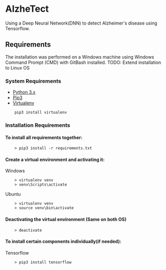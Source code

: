 # AlzheTect
Using a Deep Neural Network(DNN) to detect Alzheimer's disease using Tensorflow.

## Requirements
The installation was performed on a Windows machine using Windows Command Prompt (CMD) with GitBash installed.
TODO: Extend installation to Linux OS

### System Requirements
* [ Python 3.x ](https://www.python.org/downloads/)
* [ Pip3 ](https://pip.pypa.io)
* [ Virtualenv ](https://virtualenv.pypa.io)
```
    pip3 install virtualenv
```

### Installation Requirements
#### To install all requirements together:
```
    > pip3 install -r requirements.txt
```

#### Create a virtual environment and activating it:
Windows
```
    > virtualenv venv
    > venv\Scripts\activate
```

Ubuntu
```
    > virtualenv venv
    > source venv\bin\activate
```

#### Deactivating the virtual environment (Same on both OS)
```
    > deactivate
```

#### To install certain components individually(if needed):
Tensorflow
```
    > pip3 install tensorflow
```
